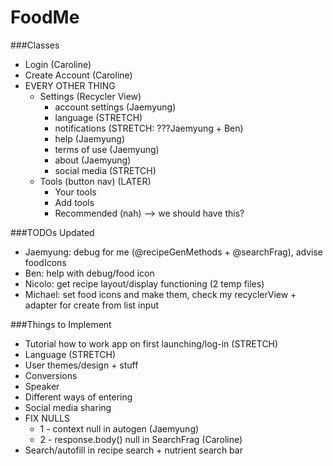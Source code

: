 # FoodMe
###Classes
- Login (Caroline)
- Create Account (Caroline)
- EVERY OTHER THING
    - Settings (Recycler View)
        - account settings (Jaemyung)
        - language (STRETCH)
        - notifications (STRETCH: ???Jaemyung + Ben)
        - help (Jaemyung)
        - terms of use (Jaemyung)
        - about (Jaemyung)
        - social media (STRETCH)
    - Tools (button nav) (LATER)
        - Your tools
        - Add tools
        - Recommended (nah) --> we should have this?
     
###TODOs Updated
- Jaemyung: debug for me (@recipeGenMethods + @searchFrag), advise foodIcons
- Ben: help with debug/food icon
- Nicolo: get recipe layout/display functioning (2 temp files)
- Michael: set food icons and make them, check my recyclerView + adapter for create from list input

###Things to Implement
- Tutorial how to work app on first launching/log-in (STRETCH)
- Language (STRETCH)
- User themes/design + stuff 
- Conversions 
- Speaker 
- Different ways of entering
- Social media sharing
- FIX NULLS
    - 1 - context null in autogen (Jaemyung)
    - 2 - response.body() null in SearchFrag (Caroline)
- Search/autofill in recipe search + nutrient search bar